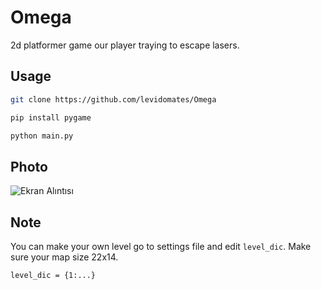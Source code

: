 # Omega
2d platformer game our player traying to escape lasers.

## Usage

```sh
git clone https://github.com/levidomates/Omega
```

```sh
pip install pygame
```

```sh
python main.py
```

## Photo 

![Ekran Alıntısı](https://user-images.githubusercontent.com/65045005/210205397-415f8388-4685-4f3e-b778-18d7843d0f6e.PNG)


## Note 

You can make your own level go to settings file and edit `level_dic`.
Make sure your map size 22x14.

`level_dic = {1:...}`
